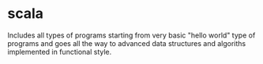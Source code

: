# scala
 Includes all types of programs starting from very basic "hello world" type of programs and goes all the way to advanced data structures and algoriths implemented in functional style.
